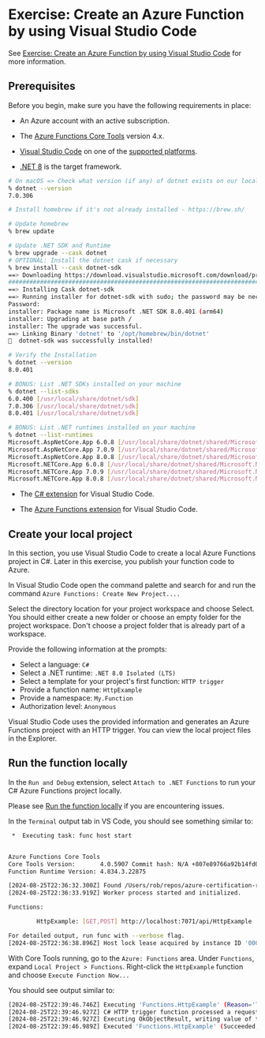# Exercise: Create an Azure Function by using Visual Studio Code

See [Exercise: Create an Azure Function by using Visual Studio Code](https://learn.microsoft.com/en-us/training/modules/develop-azure-functions/5-create-function-visual-studio-code) for more information.

## Prerequisites

Before you begin, make sure you have the following requirements in place:

- An Azure account with an active subscription.

- The [Azure Functions Core Tools](https://github.com/Azure/azure-functions-core-tools#installing) version 4.x.

- [Visual Studio Code](https://code.visualstudio.com/) on one of the [supported platforms](https://code.visualstudio.com/docs/supporting/requirements#_platforms).

- [.NET 8](https://dotnet.microsoft.com/en-us/download/dotnet/8.0) is the target framework.

```sh
# On macOS => Check what version (if any) of dotnet exists on our local development machine
% dotnet --version
7.0.306

# Install homebrew if it's not already installed - https://brew.sh/

# Update homebrew
% brew update

# Update .NET SDK and Runtime
% brew upgrade --cask dotnet
# OPTIONAL: Install the dotnet cask if necessary
% brew install --cask dotnet-sdk
==> Downloading https://download.visualstudio.microsoft.com/download/pr/1764cd94-29ac-46b2-b308-77d02b47486d/8397cdc3d842a60f062f1a08199a4974/dotnet-sdk-8.0.401-osx-arm64.pkg
################################################################################################################################################################################### 100.0%
==> Installing Cask dotnet-sdk
==> Running installer for dotnet-sdk with sudo; the password may be necessary.
Password:
installer: Package name is Microsoft .NET SDK 8.0.401 (arm64)
installer: Upgrading at base path /
installer: The upgrade was successful.
==> Linking Binary 'dotnet' to '/opt/homebrew/bin/dotnet'
🍺  dotnet-sdk was successfully installed!

# Verify the Installation
% dotnet --version
8.0.401

# BONUS: List .NET SDKs installed on your machine
% dotnet --list-sdks
6.0.400 [/usr/local/share/dotnet/sdk]
7.0.306 [/usr/local/share/dotnet/sdk]
8.0.401 [/usr/local/share/dotnet/sdk]

# BONUS: List .NET runtimes installed on your machine
% dotnet --list-runtimes
Microsoft.AspNetCore.App 6.0.8 [/usr/local/share/dotnet/shared/Microsoft.AspNetCore.App]
Microsoft.AspNetCore.App 7.0.9 [/usr/local/share/dotnet/shared/Microsoft.AspNetCore.App]
Microsoft.AspNetCore.App 8.0.8 [/usr/local/share/dotnet/shared/Microsoft.AspNetCore.App]
Microsoft.NETCore.App 6.0.8 [/usr/local/share/dotnet/shared/Microsoft.NETCore.App]
Microsoft.NETCore.App 7.0.9 [/usr/local/share/dotnet/shared/Microsoft.NETCore.App]
Microsoft.NETCore.App 8.0.8 [/usr/local/share/dotnet/shared/Microsoft.NETCore.App]

```

- The [C# extension](https://marketplace.visualstudio.com/items?itemName=ms-dotnettools.csharp) for Visual Studio Code.

- The [Azure Functions extension](https://marketplace.visualstudio.com/items?itemName=ms-azuretools.vscode-azurefunctions) for Visual Studio Code.

## Create your local project

In this section, you use Visual Studio Code to create a local Azure Functions project in C#. Later in this exercise, you publish your function code to Azure.

In Visual Studio Code open the command palette and search for and run the command `Azure Functions: Create New Project....`

Select the directory location for your project workspace and choose Select. You should either create a new folder or choose an empty folder for the project workspace. Don't choose a project folder that is already part of a workspace.

Provide the following information at the prompts:

- Select a language: `C#`
- Select a .NET runtime: `.NET 8.0 Isolated (LTS)`
- Select a template for your project's first function: `HTTP trigger`
- Provide a function name: `HttpExample`
- Provide a namespace: `My.Function`
- Authorization level: `Anonymous`

Visual Studio Code uses the provided information and generates an Azure Functions project with an HTTP trigger. You can view the local project files in the Explorer.

## Run the function locally

In the `Run and Debug` extension, select `Attach to .NET Functions` to run your C# Azure Functions project locally.

Please see [Run the function locally](https://learn.microsoft.com/en-us/training/modules/develop-azure-functions/5-create-function-visual-studio-code) if you are encountering issues.

In the `Terminal` output tab in VS Code, you should see something similar to:

```sh
 *  Executing task: func host start 


Azure Functions Core Tools
Core Tools Version:       4.0.5907 Commit hash: N/A +807e89766a92b14fd07b9f0bc2bea1d8777ab209 (64-bit)
Function Runtime Version: 4.834.3.22875

[2024-08-25T22:36:32.300Z] Found /Users/rob/repos/azure-certification-renewal-az-204-azure-developer-associate/azure-functions/dotnet/demo-azure-vscode/demo-azure-vscode.csproj. Using for user secrets file configuration.
[2024-08-25T22:36:33.919Z] Worker process started and initialized.

Functions:

        HttpExample: [GET,POST] http://localhost:7071/api/HttpExample

For detailed output, run func with --verbose flag.
[2024-08-25T22:36:38.896Z] Host lock lease acquired by instance ID '0000000000000000000000002D9F298A'.

```

With Core Tools running, go to the `Azure: Functions` area. Under `Functions`, expand `Local Project > Functions`. Right-click the `HttpExample` function and choose `Execute Function Now...`

You should see output similar to:

```sh
[2024-08-25T22:39:46.746Z] Executing 'Functions.HttpExample' (Reason='This function was programmatically called via the host APIs.', Id=b8f2ef8b-d021-4545-87e3-1b532e2ce79d)
[2024-08-25T22:39:46.927Z] C# HTTP trigger function processed a request.
[2024-08-25T22:39:46.927Z] Executing OkObjectResult, writing value of type 'System.String'.
[2024-08-25T22:39:46.989Z] Executed 'Functions.HttpExample' (Succeeded, Id=b8f2ef8b-d021-4545-87e3-1b532e2ce79d, Duration=265ms)

```
